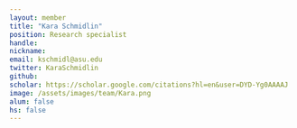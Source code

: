 ```yaml
---
layout: member
title: "Kara Schmidlin"
position: Research specialist
handle: 
nickname: 
email: kschmidl@asu.edu 
twitter: KaraSchmidlin
github: 
scholar: https://scholar.google.com/citations?hl=en&user=DYD-Yg0AAAAJ
image: /assets/images/team/Kara.png
alum: false
hs: false
---
```

